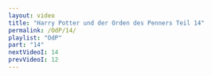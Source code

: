 ```yaml
---
layout: video
title: "Harry Potter und der Orden des Penners Teil 14"
permalink: /OdP/14/
playlist: "OdP"
part: "14"
nextVideoI: 14
prevVideoI: 12
---
```

